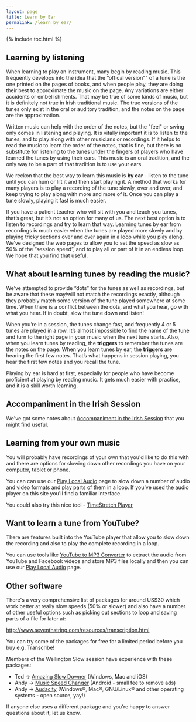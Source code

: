 ```yaml
---
layout: page
title: Learn by Ear
permalink: /learn_by_ear/
---
```


{% include toc.html %}

## Learning by listening

When learning to play an instrument, many begin by reading music.  This frequently develops into the idea that the “offical version"" of a tune is the one printed on the pages of books, and when people play, they are doing their best to approximate the music on the page.  Any variations are either accidents or embellishments.  That may be true of some kinds of music, but it is definitely not true in Irish traditional music.  The true versions of the tunes only exist in the oral or auditory tradition, and the notes on the page are the approximation.

Written music can help with the order of the notes, but the "feel" or swing only comes in listening and playing.  It is vitally important it is to listen to the tunes, and to play along with other musicians or recordings.  If it helps to read the music to learn the order of the notes, that is fine, but there is no substitute for listening to the tunes under the fingers of players who have learned the tunes by using their ears.  This music is an oral tradition, and the only way to be a part of that tradition is to use your ears.

We reckon that the best way to learn this music is **by ear** - listen to the tune until you can hum or lilt it and then start playing it.  A method that works for many players is to play a recording of the tune slowly, over and over, and keep trying to play along with more and more of it. Once you can play a tune slowly, playing it fast is much easier.

If you have a patient teacher who will sit with you and teach you tunes, that’s great, but it’s not an option for many of us. The next best option is to listen to recordings and try to learn that way.  Learning tunes by ear from recordings is much easier when the tunes are played more slowly and by playing tricky sections over and over again in a loop while you play along. We’ve designed the web pages to allow you to set the speed as slow as 50% of the “session speed”, and to play all or part of it in an endless loop.  We hope that you find that useful.

## What about learning tunes by reading the music?

We’ve attempted to provide “dots” for the tunes as well as recordings, but be aware that these may/will not match the recordings exactly, although they probably match some version of the tune played somewhere at some time.  When there is a conflict between the dots, and what you hear, go with what you hear.  If in doubt, slow the tune down and listen!

When you’re in a session, the tunes change fast, and frequently 4 or 5 tunes are played in a row.  It’s almost impossible to find the name of the tune and turn to the right page in your music when the next tune starts. Also, when you learn tunes by reading, the **triggers** to remember the tunes are the notes on the page.  When you learn tunes by ear, the **triggers** are hearing the first few notes.  That’s what happens in session playing, you hear the first few notes and you recall the tune.

Playing by ear is hard at first, especially for people who have become proficient at playing by reading music.  It gets much easier with practice, and it is a skill worth learning.

## Accompaniment in the Irish Session

We've got some notes about <a href="/accompaniment/">Accompaniment in the Irish Session</a> that you might find useful.

## Learning from your own music

You will probably have recordings of your own that you'd like to do this with and there are options for slowing down other recordings you have on your computer, tablet or phone.

You can can use our [Play Local Audio](/playLocalAudio/) page to slow down a number of audio and video formats and play parts of them in a loop. If you've used the audio player on this site you'll find a familiar interface.

You could also try this nice tool - [TimeStretch Player](https://29a.ch/timestretch/)

## Want to learn a tune from YouTube?

There are features built into the YouTube player that allow you to slow down the recording and also to play the complete recording in a loop.

You can use tools like <a href="https://www.mediahuman.com/youtube-to-mp3-converter/">YouTube to MP3 Converter</a> to extract the audio from YouTube and Facebook videos and store MP3 files locally and then you can use our [Play Local Audio](/playLocalAudio/) page.

## Other software

There's a very comprehensive list of packages for around US$30 which work better at really slow speeds (50% or slower) and also have a number of other useful options such as picking out sections to loop and saving parts of a file for later at:

<http://www.seventhstring.com/resources/transcription.html>

You can try some of the packages for free for a limited period before you buy e.g. Transcribe!

Members of the Wellington Slow session have experience with these packages:

  * Ted  -> <a href="http://www.ronimusic.com/slowdown.htm">Amazing Slow Downer</a> (Windows, Mac and iOS)
  * Andy -> <a href="https://play.google.com/store/apps/details?id=com.smp.musicspeed">Music Speed Changer</a> (Android - small fee to remove ads)
  * Andy -> <a href="http://www.audacityteam.org/">Audacity</a> (Windows®, Mac®, GNU/Linux® and other operating systems - open source, yay!)

If anyone else uses a different package and you're happy to answer questions about it, let us know.

